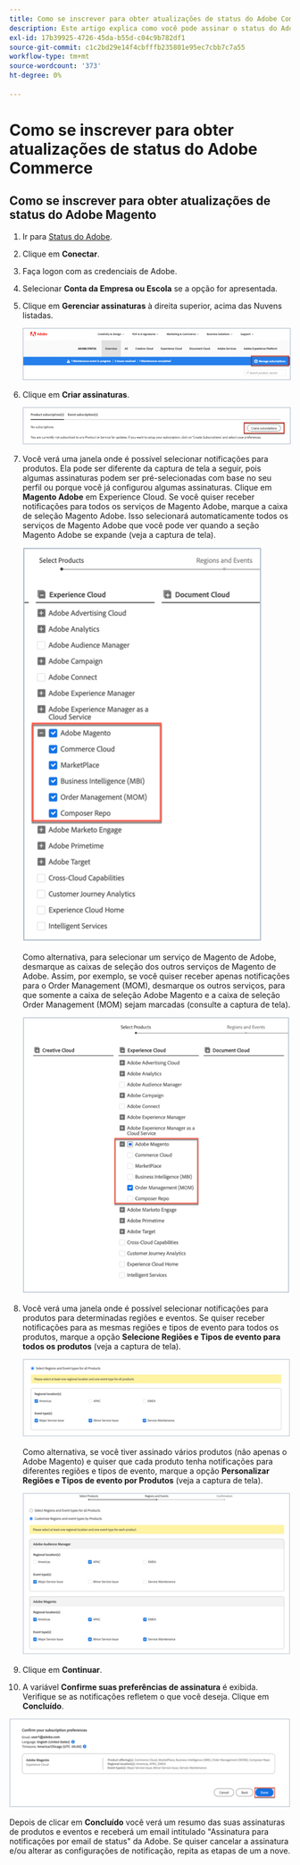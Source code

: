 ```yaml
---
title: Como se inscrever para obter atualizações de status do Adobe Commerce
description: Este artigo explica como você pode assinar o status do Adobe Commerce em [Adobe status](https://status.adobe.com) para obter alertas de status, atualizações e informações sobre qualquer interrupção ou manutenção importante.
exl-id: 17b39925-4726-45da-b55d-c04c9b782df1
source-git-commit: c1c2bd29e14f4cbfffb235801e95ec7cbb7c7a55
workflow-type: tm+mt
source-wordcount: '373'
ht-degree: 0%

---
```


# Como se inscrever para obter atualizações de status do Adobe Commerce

## Como se inscrever para obter atualizações de status do Adobe Magento

1. Ir para [Status do Adobe](https://status.adobe.com).
1. Clique em **Conectar**.
1. Faça logon com as credenciais de Adobe.
1. Selecionar **Conta da Empresa ou Escola** se a opção for apresentada.
1. Clique em **Gerenciar assinaturas** à direita superior, acima das Nuvens listadas.

   ![adobe_status_manage_subscriptions.png](assets/adobe_status_manage_subscriptions.png)
1. Clique em **Criar assinaturas**.

   ![create-subscription-adobe-status.png](assets/create-subscription-adobe-status.png)
1. Você verá uma janela onde é possível selecionar notificações para produtos. Ela pode ser diferente da captura de tela a seguir, pois algumas assinaturas podem ser pré-selecionadas com base no seu perfil ou porque você já configurou algumas assinaturas. Clique em **Magento Adobe** em Experience Cloud. Se você quiser receber notificações para todos os serviços de Magento Adobe, marque a caixa de seleção Magento Adobe. Isso selecionará automaticamente todos os serviços de Magento Adobe que você pode ver quando a seção Magento Adobe se expande (veja a captura de tela).

   ![subscribe_to_all_adobe_magento_services_notifications.png](assets/adobe_magento_all_services_notification.png)

   Como alternativa, para selecionar um serviço de Magento de Adobe, desmarque as caixas de seleção dos outros serviços de Magento de Adobe. Assim, por exemplo, se você quiser receber apenas notificações para o Order Management (MOM), desmarque os outros serviços, para que somente a caixa de seleção Adobe Magento e a caixa de seleção Order Management (MOM) sejam marcadas (consulte a captura de tela).

   ![subscribe_to_one_adobe_magento_service_notification.png](assets/adobe_magento_one_service_subscription.png)
1. Você verá uma janela onde é possível selecionar notificações para produtos para determinadas regiões e eventos. Se quiser receber notificações para as mesmas regiões e tipos de evento para todos os produtos, marque a opção **Selecione Regiões e Tipos de evento para todos os produtos** (veja a captura de tela).

   ![select_adobe_notifications_by_regions_and_events.png](assets/adobe_notifications_regions_events.png)

   Como alternativa, se você tiver assinado vários produtos (não apenas o Adobe Magento) e quiser que cada produto tenha notificações para diferentes regiões e tipos de evento, marque a opção **Personalizar Regiões e Tipos de evento por Produtos** (veja a captura de tela).

   ![select_adobe_notifications_for_different_regions_and_events_by_product.png](assets/adobe_region_events_notifications_custom.png)
1. Clique em **Continuar**.
1. A variável **Confirme suas preferências de assinatura** é exibida. Verifique se as notificações refletem o que você deseja. Clique em **Concluído**.

![subscription_to_adobe_magento_notifications_confirm.png](assets/adobe_status_notification_done.png)

Depois de clicar em **Concluído** você verá um resumo das suas assinaturas de produtos e eventos e receberá um email intitulado &quot;Assinatura para notificações por email de status&quot; da Adobe. Se quiser cancelar a assinatura e/ou alterar as configurações de notificação, repita as etapas de um a nove.
